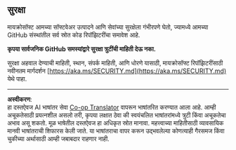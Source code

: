 <!--
CO_OP_TRANSLATOR_METADATA:
{
  "original_hash": "7229f7490ea61a04330b79651ac4d37e",
  "translation_date": "2025-09-17T19:29:05+00:00",
  "source_file": "SECURITY.md",
  "language_code": "mr"
}
-->
## सुरक्षा

मायक्रोसॉफ्ट आमच्या सॉफ्टवेअर उत्पादने आणि सेवांच्या सुरक्षेला गंभीरपणे घेतो, ज्यामध्ये आमच्या GitHub संस्थांतील सर्व स्रोत कोड रिपॉझिटरींचा समावेश आहे.

**कृपया सार्वजनिक GitHub समस्यांद्वारे सुरक्षा त्रुटींची माहिती देऊ नका.**

सुरक्षा अहवाल देण्याची माहिती, स्थान, संपर्क माहिती, आणि धोरणे यासाठी, मायक्रोसॉफ्ट रिपॉझिटरींसाठी नवीनतम मार्गदर्शन [https://aka.ms/SECURITY.md](https://aka.ms/SECURITY.md) येथे पाहा.

---

**अस्वीकरण**:  
हा दस्तऐवज AI भाषांतर सेवा [Co-op Translator](https://github.com/Azure/co-op-translator) वापरून भाषांतरित करण्यात आला आहे. आम्ही अचूकतेसाठी प्रयत्नशील असलो तरी, कृपया लक्षात ठेवा की स्वयंचलित भाषांतरांमध्ये त्रुटी किंवा अचूकतेचा अभाव असू शकतो. मूळ भाषेतील दस्तऐवज हा अधिकृत स्रोत मानावा. महत्त्वाच्या माहितीसाठी व्यावसायिक मानवी भाषांतराची शिफारस केली जाते. या भाषांतराचा वापर करून उद्भवलेल्या कोणत्याही गैरसमज किंवा चुकीच्या अर्थासाठी आम्ही जबाबदार राहणार नाही.